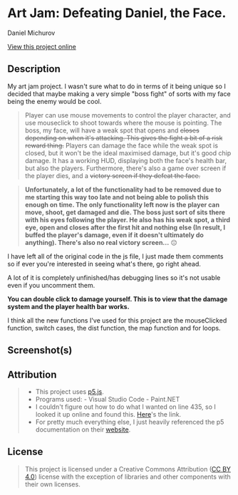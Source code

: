 # Art Jam: Defeating Daniel, the Face.

Daniel Michurov

[View this project online](URL_FOR_THE_RUNNING_PROJECT)

## Description

My art jam project. I wasn't sure what to do in terms of it being unique so I decided that maybe making a very simple "boss fight" of sorts with my face being the enemy would be cool. 

> Player can use mouse movements to control the player character, and use mouseclick to shoot towards where the mouse is pointing.
> The boss, my face, will have a weak spot that opens and ~~closes depending on when it's attacking. This gives the fight a bit of a risk reward thing.~~ Players can damage the face while the weak spot is closed, but it won't be the ideal maximised damage, but it's good chip damage.
> It has a working HUD, displaying both the face's health bar, but also the players. Furthermore, there's also a game over screen if the player dies, and a ~~victory screen if they defeat the face.~~

> **Unfortunately, a lot of the functionality had to be removed due to me starting this way too late and not being able to polish this enough on time. The only functionality left now is the player can move, shoot, get damaged and die. The boss just sort of sits there with his eyes following the player. He also has his weak spot, a third eye, open and closes after the first hit and nothing else (In result, I buffed the player's damage, even if it doesn't ultimately do anything). There's also no real victory screen...** 😔

I have left all of the original code in the js file, I just made them comments so if ever you're interested in seeing what's there, go right ahead.

A lot of it is completely unfinished/has debugging lines so it's not usable even if you uncomment them. 

**You can double click to damage yourself. This is to view that the damage system and the player health bar works.**

I think all the new functions I've used for this project are the mouseClicked function, switch cases, the dist function, the map function and for loops.

## Screenshot(s)



## Attribution

> - This project uses [p5.js](https://p5js.org).
> - Programs used:
        - Visual Studio Code
        - Paint.NET
> - I couldn't figure out how to do what I wanted on line 435, so I looked it up online and found this. [Here](https://editor.p5js.org/doubleshow/sketches/BJdU6tFSM)'s the link.
> - For pretty much everything else, I just heavily referenced the p5 documentation on their [website](https://p5js.org/reference/).

## License

> This project is licensed under a Creative Commons Attribution ([CC BY 4.0](https://creativecommons.org/licenses/by/4.0/deed.en)) license with the exception of libraries and other components with their own licenses.